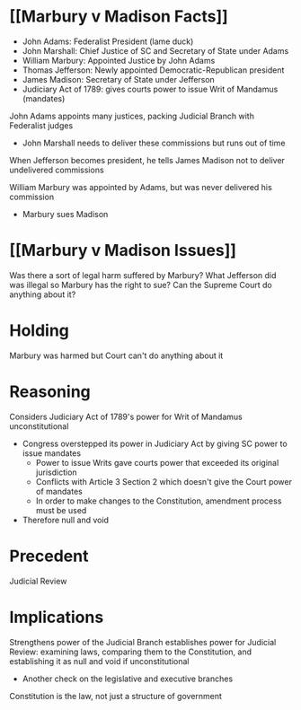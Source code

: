 
# [[Marbury v Madison Facts]]
- John Adams: Federalist President (lame duck)
- John Marshall: Chief Justice of SC and Secretary of State under Adams
- William Marbury: Appointed Justice by John Adams 
- Thomas Jefferson: Newly appointed Democratic-Republican president 
- James Madison: Secretary of State under Jefferson
- Judiciary Act of 1789: gives courts power to issue Writ of Mandamus (mandates)

John Adams appoints many justices, packing Judicial Branch with Federalist judges 
- John Marshall needs to deliver these commissions but runs out of time 

When Jefferson becomes president, he tells James Madison not to deliver undelivered commissions

William Marbury was appointed by Adams, but was never delivered his commission
- Marbury sues Madison

# [[Marbury v Madison Issues]]
Was there a sort of legal harm suffered by Marbury?
What Jefferson did was illegal so Marbury has the right to sue?
Can the Supreme Court do anything about it? 

# Holding
Marbury was harmed but Court can't do anything about it

# Reasoning
Considers Judiciary Act of 1789's power for Writ of Mandamus unconstitutional
- Congress overstepped its power in Judiciary Act by giving SC power to issue mandates
	- Power to issue Writs gave courts power that exceeded its original jurisdiction 
	- Conflicts with Article 3 Section 2 which doesn't give the Court power of mandates 
	- In order to make changes to the Constitution, amendment process must be used
- Therefore null and void

# Precedent 
Judicial Review

# Implications
Strengthens power of the Judicial Branch establishes power for Judicial Review: examining laws, comparing them to the Constitution, and establishing it as null and void if unconstitutional
- Another check on the legislative and executive branches

Constitution is the law, not just a structure of government

